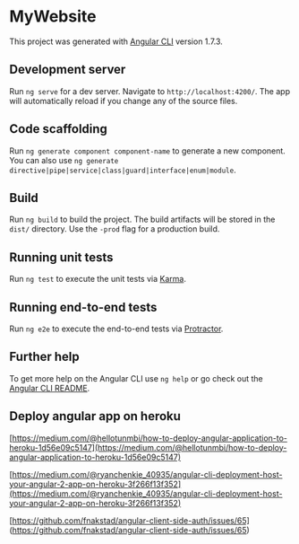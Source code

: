# MyWebsite

This project was generated with [Angular CLI](https://github.com/angular/angular-cli) version 1.7.3.

## Development server

Run `ng serve` for a dev server. Navigate to `http://localhost:4200/`. The app will automatically reload if you change any of the source files.

## Code scaffolding

Run `ng generate component component-name` to generate a new component. You can also use `ng generate directive|pipe|service|class|guard|interface|enum|module`.

## Build

Run `ng build` to build the project. The build artifacts will be stored in the `dist/` directory. Use the `-prod` flag for a production build.

## Running unit tests

Run `ng test` to execute the unit tests via [Karma](https://karma-runner.github.io).

## Running end-to-end tests

Run `ng e2e` to execute the end-to-end tests via [Protractor](http://www.protractortest.org/).

## Further help

To get more help on the Angular CLI use `ng help` or go check out the [Angular CLI README](https://github.com/angular/angular-cli/blob/master/README.md).


## Deploy angular app on heroku
[https://medium.com/@hellotunmbi/how-to-deploy-angular-application-to-heroku-1d56e09c5147](https://medium.com/@hellotunmbi/how-to-deploy-angular-application-to-heroku-1d56e09c5147)


[https://medium.com/@ryanchenkie_40935/angular-cli-deployment-host-your-angular-2-app-on-heroku-3f266f13f352](https://medium.com/@ryanchenkie_40935/angular-cli-deployment-host-your-angular-2-app-on-heroku-3f266f13f352)


[https://github.com/fnakstad/angular-client-side-auth/issues/65]
(https://github.com/fnakstad/angular-client-side-auth/issues/65)
